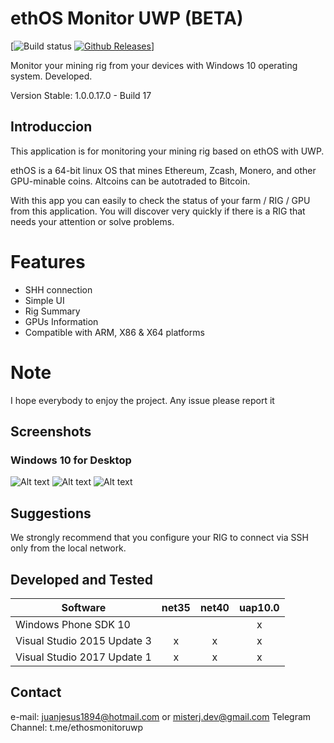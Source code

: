 # ethOS Monitor UWP (BETA)

[![Build status](https://ci.appveyor.com/api/projects/status/ih77qu6tap3o92gu/branch/develop?svg=true)
[![Github Releases](https://img.shields.io/github/downloads/atom/atom/latest/total.svg)](https://github.com/juanjhb1894/ethOS-Monitor-UWP/releases)]

Monitor your mining rig from your devices with Windows 10 operating system. Developed.

Version Stable: 1.0.0.17.0 - Build 17

## Introduccion

This application is for monitoring your mining rig based on ethOS with UWP.

ethOS is a 64-bit linux OS that mines Ethereum, Zcash, Monero, and other GPU-minable coins. Altcoins can be autotraded to Bitcoin.

With this app you can easily to check the status of your farm / RIG / GPU from this application. You will discover very quickly if there is a RIG that needs your attention or solve problems.

# Features

* SHH connection
* Simple UI
* Rig Summary
* GPUs Information
* Compatible with ARM, X86 & X64 platforms

# Note

I hope everybody to enjoy the project. Any issue please report it


## Screenshots

### Windows 10 for Desktop
![Alt text](http://i66.tinypic.com/2yoq4k6.png?raw=true "Login")
![Alt text](http://i63.tinypic.com/2vi1pxi.png?raw=true "UI - Rig Summary")
![Alt text](http://i66.tinypic.com/e1dv0x.png?raw=true "UI - GPU Information")

## Suggestions

We strongly recommend that you configure your RIG to connect via SSH only from the local network.

## Developed and Tested

Software                          | net35 | net40 | uap10.0 |
--------------------------------- | :---: | :---: | :-----: |
Windows Phone SDK 10              |       |       |    x    |
Visual Studio 2015 Update 3       | x     | x     |    x    |
Visual Studio 2017 Update 1       | x     | x     |    x    |

## Contact

e-mail: juanjesus1894@hotmail.com or misterj.dev@gmail.com
Telegram Channel: t.me/ethosmonitoruwp
